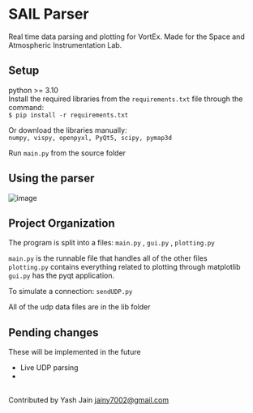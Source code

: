 # SAIL Parser
Real time data parsing and plotting for VortEx. Made for the Space and Atmospheric Instrumentation Lab.

## Setup
python >= 3.10  
Install the required libraries from the `requirements.txt` file through the command:  
`$ pip install -r requirements.txt`

Or download the libraries manually:   
`numpy, vispy, openpyxl, PyQt5, scipy, pymap3d`

Run `main.py` from the source folder

## Using the parser

![image](https://github.com/yashjain128/vortex_parser/assets/54511272/4404e72c-0330-4901-8546-bb172b7463a0)

## Project Organization
The program is split into a files: `main.py` , `gui.py` , `plotting.py`

`main.py` is the runnable file that handles all of the other files  
`plotting.py` contains everything related to plotting through matplotlib
`gui.py` has the pyqt application.

To simulate a connection: `sendUDP.py`  

All of the udp data files are in the lib folder

## Pending changes

These will be implemented in the future
- Live UDP parsing
- 

##
Contributed by Yash Jain
jainy7002@gmail.com
